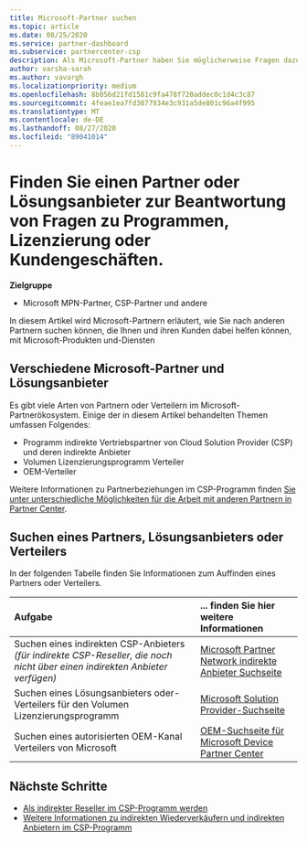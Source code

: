 ```yaml
---
title: Microsoft-Partner suchen
ms.topic: article
ms.date: 08/25/2020
ms.service: partner-dashboard
ms.subservice: partnercenter-csp
description: Als Microsoft-Partner haben Sie möglicherweise Fragen dazu, wie Sie Ihre Kunden oder bestimmte Programme unterstützen können. Finden Sie weitere Partner, die Ihnen helfen können.
author: varsha-sarah
ms.author: vavargh
ms.localizationpriority: medium
ms.openlocfilehash: 8b056d21fd1581c9fa478f720addec0c1d4c3c87
ms.sourcegitcommit: 4feae1ea7fd3077934e3c931a5de801c96a4f995
ms.translationtype: MT
ms.contentlocale: de-DE
ms.lasthandoff: 08/27/2020
ms.locfileid: "89041014"
---
```

# <a name="find-a-partner-or-solution-provider-to-answer-questions-about-programs-licensing-or-customer-deals"></a>Finden Sie einen Partner oder Lösungsanbieter zur Beantwortung von Fragen zu Programmen, Lizenzierung oder Kundengeschäften. 

**Zielgruppe**

- Microsoft MPN-Partner, CSP-Partner und andere

In diesem Artikel wird Microsoft-Partnern erläutert, wie Sie nach anderen Partnern suchen können, die Ihnen und ihren Kunden dabei helfen können, mit Microsoft-Produkten und-Diensten

## <a name="different-microsoft-partners-and-solution-providers"></a>Verschiedene Microsoft-Partner und Lösungsanbieter

Es gibt viele Arten von Partnern oder Verteilern im Microsoft-Partnerökosystem. Einige der in diesem Artikel behandelten Themen umfassen Folgendes:

- Programm indirekte Vertriebspartner von Cloud Solution Provider (CSP) und deren indirekte Anbieter
- Volumen Lizenzierungsprogramm Verteiler
- OEM-Verteiler

Weitere Informationen zu Partnerbeziehungen im CSP-Programm finden [Sie unter unterschiedliche Möglichkeiten für die Arbeit mit anderen Partnern in Partner Center](work-with-other-partners.md).

## <a name="find-a-partner-solution-provider-or-distributor"></a>Suchen eines Partners, Lösungsanbieters oder Verteilers

In der folgenden Tabelle finden Sie Informationen zum Auffinden eines Partners oder Verteilers.

|Aufgabe  | ... finden Sie hier weitere Informationen  |
|:------------------|:--------------- |
|Suchen eines indirekten CSP-Anbieters *(für indirekte CSP-Reseller, die noch nicht über einen indirekten Anbieter verfügen)* | [Microsoft Partner Network indirekte Anbieter Suchseite](https://partner.microsoft.com/membership/cloud-solution-provider/find-a-provider)  |
|Suchen eines Lösungsanbieters oder-Verteilers für den Volumen Lizenzierungsprogramm  | [Microsoft Solution Provider-Suchseite](https://www.microsoft.com/solution-providers/home)  |
|Suchen eines autorisierten OEM-Kanal Verteilers von Microsoft  | [OEM-Suchseite für Microsoft Device Partner Center](https://devicepartner.microsoft.com/connect/distributor)  |

## <a name="next-steps"></a>Nächste Schritte

- [Als indirekter Reseller im CSP-Programm werden](https://partner.microsoft.com/licensing)
- [Weitere Informationen zu indirekten Wiederverkäufern und indirekten Anbietern im CSP-Programm](work-with-other-partners.md)